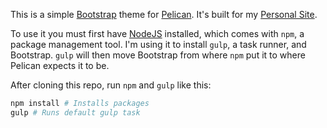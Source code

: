 This is a simple [Bootstrap](http://getbootstrap.com) theme for
[Pelican](http://blog.getpelican.com/). It's built for my
[Personal Site](http://crowdersoup.com).

To use it you must first have [NodeJS](https://nodejs.org/en/) installed, which
comes with `npm`, a package management tool. I'm using it to install `gulp`, a
task runner, and Bootstrap. `gulp` will then move Bootstrap from where `npm` put
it to where Pelican expects it to be.

After cloning this repo, run `npm` and `gulp` like this:

```bash
npm install # Installs packages
gulp # Runs default gulp task
```
